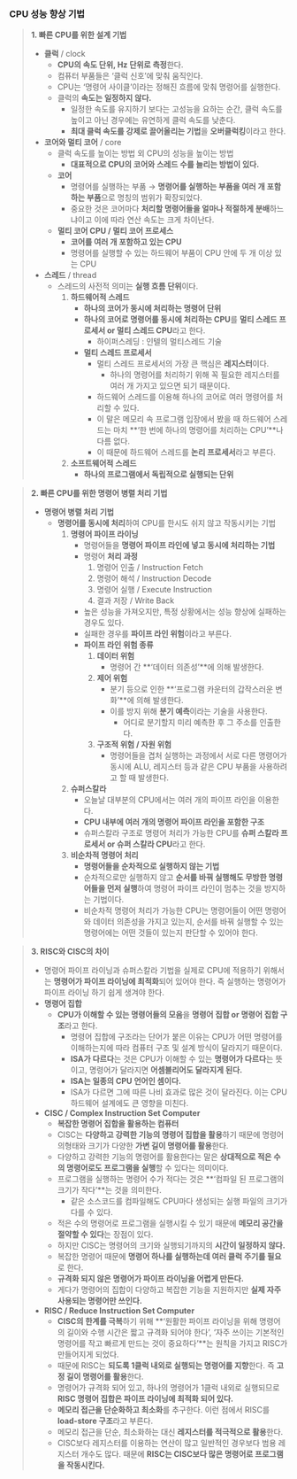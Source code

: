### **CPU 성능 향상 기법**

> **1. 빠른 CPU를 위한 설계 기법**
> 
> - **클럭** / clock
>     - **CPU의 속도 단위, Hz 단위로 측정**한다.
>     - 컴퓨터 부품들은 ‘클럭 신호’에 맞춰 움직인다.
>     - CPU는 ‘명령어 사이클’이라는 정해진 흐름에 맞춰 명령어를 실행한다.
>     - 클럭의 **속도는 일정하지 않다.**
>         - 일정한 속도를 유지하기 보다는 고성능을 요하는 순간, 클럭 속도를 높이고 아닌 경우에는 유연하게 클럭 속도를 낮춘다.
>         - **최대 클럭 속도를 강제로 끌어올리는 기법**을 **오버클럭킹**이라고 한다.
> - **코어와 멀티 코어** / core
>     - 클럭 속도를 높이는 방법 외 CPU의 성능을 높이는 방법
>         - **대표적으로 CPU의 코어와 스레드 수를 늘리는 방법이 있다.**
>     - **코어**
>         - 명령어를 실행하는 부품 → **명령어를 실행하는 부품을 여러 개 포함하는 부품**으로 명칭의 범위가 확장되었다.
>         - 중요한 것은 코어마다 **처리할 명령어들을 얼마나 적절하게 분배**하느냐이고 이에 따라 연산 속도는 크게 차이난다.
>     - **멀티 코어 CPU / 멀티 코어 프로세스**
>         - **코어를 여러 개 포함하고 있는 CPU**
>         - 명령어를 실행할 수 있는 하드웨어 부품이 CPU 안에 두 개 이상 있는 CPU
> - **스레드** / thread
>     - 스레드의 사전적 의미는 **실행 흐름 단위**이다.
>         1. **하드웨어적 스레드**
>             - **하나의 코어가 동시에 처리하는 명령어 단위**
>             - **하나의 코어로 명령어를 동시에 처리하는 CPU**를 **멀티 스레드 프로세서 or 멀티 스레드 CPU**라고 한다.
>                 - 하이퍼스레딩 : 인텔의 멀티스레드 기술
>             - **멀티 스레드 프로세서**
>                 - 멀티 스레드 프로세서의 가장 큰 핵심은 **레지스터**이다.
>                     - 하나의 명령어를 처리하기 위해 꼭 필요한 레지스터를 여러 개 가지고 있으면 되기 때문이다.
>                 - 하드웨어 스레드를 이용해 하나의 코어로 여러 명령어를 처리할 수 있다.
>                 - 이 말은 메모리 속 프로그램 입장에서 봤을 때 하드웨어 스레드는 마치 **‘한 번에 하나의 명령어를 처리하는 CPU’**나 다름 없다.
>                 - 이 때문에 하드웨어 스레드를 **논리 프로세서**라고 부른다.
>         2. **소프트웨어적 스레드** 
>             - **하나의 프로그램에서 독립적으로 실행되는 단위**

> **2. 빠른 CPU를 위한 명령어 병렬 처리 기법**
> 
> - **명령어 병렬 처리 기법**
>     - **명령어를 동시에 처리**하여 CPU를 한시도 쉬지 않고 작동시키는 기법
>         1. **명령어 파이프 라이닝**
>             - 명령어들을 **명령어 파이프 라인에 넣고 동시에 처리하는 기법**
>             - 명령어 **처리 과정**
>                 1. 명령어 인출 / Instruction Fetch
>                 2. 명령어 해석 / Instruction Decode
>                 3. 명령어 실행 / Execute Instruction
>                 4. 결과 저장 / Write Back
>             - 높은 성능을 가져오지만, 특정 상황에서는 성능 향상에 실패하는 경우도 있다.
>             - 실패한 경우를 **파이프 라인 위험**이라고 부른다.
>             - **파이프 라인 위험 종류**
>                 1. **데이터 위험**
>                     - 명령어 간 **‘데이터 의존성’**에 의해 발생한다.
>                 2. **제어 위험**
>                     - 분기 등으로 인한 **‘프로그램 카운터의 갑작스러운 변화’**에 의해 발생한다.
>                     - 이를 방지 위해 **분기 예측**이라는 기술을 사용한다.
>                         - 어디로 분기할지 미리 예측한 후 그 주소를 인출한다.
>                 3. **구조적 위험 / 자원 위험**
>                     - 명령어들을 겹처 실행하는 과정에서 서로 다른 명령어가 동시에 ALU, 레지스터 등과 같은 CPU 부품을 사용하려고 할 때 발생한다.
>         2. **슈퍼스칼라**
>             - 오늘날 대부분의 CPU에서는 여러 개의 파이프 라인을 이용한다.
>             - **CPU 내부에 여러 개의 명령어 파이프 라인을 포함한 구조**
>             - 슈퍼스칼라 구조로 명령어 처리가 가능한 CPU를 **슈퍼 스칼라 프로세서 or 슈퍼 스칼라 CPU**라고 한다.
>         3. **비순차적 명령어 처리** 
>             - **명령어들을 순차적으로 실행하지 않는 기법**
>             - 순차적으로만 실행하지 않고 **순서를 바꿔 실행해도 무방한 명령어들을 먼저 실행**하여 명령어 파이프 라인이 멈추는 것을 방지하는 기법이다.
>             - 비순차적 명령어 처리가 가능한 CPU는 명령어들이 어떤 명령어와 데이터 의존성을 가지고 있는지, 순서를 바꿔 실행할 수 있는 명령어에는 어떤 것들이 있는지 판단할 수 있어야 한다.

> **3. RISC와 CISC의 차이**
> 
> - 명령어 파이프 라이닝과 슈퍼스칼라 기법을 실제로 CPU에 적용하기 위해서는 **명령어가 파이프 라이닝에 최적화**되어 있어야 한다. 즉 실행하는 명령어가 파이프 라이닝 하기 쉽게 생겨야 한다.
> - **명령어 집합**
>     - **CPU가 이해할 수 있는 명령어들의 모음**을 **명령어 집합 or 명령어 집합 구조**라고 한다.
>         - 명령어 집합에 구조라는 단어가 붙은 이유는 CPU가 어떤 명령어를 이해하는지에 따라 컴퓨터 구조 및 설계 방식이 달라지기 때문이다.
>         - **ISA가 다르다**는 것은 CPU가 이해할 수 있는 **명령어가 다르다**는 뜻이고, 명령어가 달라지면 **어셈블리어도 달라지게 된다.**
>         - **ISA는 일종의 CPU 언어인 셈이다.**
>         - ISA가 다르면 그에 따른 나비 효과로 많은 것이 달라진다. 이는 CPU 하드웨어 설계에도 큰 영향을 미친다.
> - **CISC / Complex Instruction Set Computer**
>     - **복잡한 명령어 집합을 활용하는 컴퓨터**
>     - CISC는 **다양하고 강력한 기능의 명령어 집합을 활용**하기 때문에 명령어의형태와 크기가 다양한 **가변 길이 명령어를 활용**한다.
>     - 다양하고 강력한 기능의 명령어를 활용한다는 말은 **상대적으로 적은 수의 명령어로도 프로그램을 실행**할 수 있다는 의미이다.
>     - 프로그램을 실행하는 명령어 수가 적다는 것은 **‘컴파일 된 프로그램의 크기가 작다’**는 것을 의미한다.
>         - 같은 소스코드를 컴파일해도 CPU마다 생성되는 실행 파일의 크기가 다를 수 있다.
>     - 적은 수의 명령어로 프로그램을 실행시킬 수 있기 때문에 **메모리 공간을 절약할 수 있다**는 장점이 있다.
>     - 하지만 CISC는 명령어의 크기와 실행되기까지의 **시간이 일정하지 않다.**
>     - 복잡한 명령어 때문에 **명령어 하나를 실행하는데 여러 클럭 주기를 필요**로 한다.
>     - **규격화 되지 않은 명령어가 파이프 라이닝을 어렵게 만든다.**
>     - 게다가 명령어의 집합이 다양하고 복잡한 기능을 지원하지만 **실제 자주 사용되는 명령어만 쓰인다.**
> - **RISC / Reduce Instruction Set Computer**
>     - **CISC의 한계를 극복**하기 위해 **‘원활한 파이프 라이닝을 위해 명령어의 길이와 수행 시간은 짧고 규격화 되어야 한다’, ‘자주 쓰이는 기본적인 명령어를 작고 빠르게 만드는 것이 중요하다’**는 원칙을 가지고 RISC가 만들어지게 되었다.
>     - 때문에 RISC는 **되도록 1클럭 내외로 실행되는 명령어를 지향**한다. 즉 **고정 길이 명령어를 활용**한다.
>     - 명령어가 규격화 되어 있고, 하나의 명령어가 1클럭 내외로 실행되므로 **RISC 명령어 집합은 파이프 라이닝에 최적화 되어 있다.**
>     - **메모리 접근을 단순화하고 최소화**를 추구한다. 이런 점에서 RISC를 **load-store 구조**라고 부른다.
>     - 메모리 접근을 단순, 최소화하는 대신 **레지스터를 적극적으로 활용**한다.
>     - CISC보다 레지스터를 이용하는 연산이 많고 일반적인 경우보다 범용 레지스터 개수도 많다. 때문에 **RISC는 CISC보다 많은 명령어로 프로그램을 작동시킨다.**